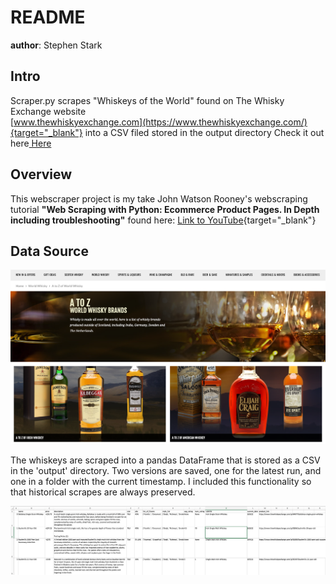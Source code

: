# README
**author**: Stephen Stark

## Intro
Scraper.py scrapes "Whiskeys of the World" found on The Whisky Exchange website \
[www.thewhiskyexchange.com](https://www.thewhiskyexchange.com/){target="_blank"} into a CSV filed stored in the output directory
Check it out here<a href ="https://www.thewhiskyexchange.com/" target="_blank"> Here </a>

## Overview
This webscraper project is my take John Watson Rooney's webscraping tutorial **"Web Scraping with Python:
Ecommerce Product Pages. In Depth including troubleshooting"**
found here: [Link to YouTube](https://www.youtube.com/watch?v=nCuPv3tf2Hg&ab_channel=JohnWatsonRooney){target="_blank"}

## Data Source
<div align="center">
    <img src="/screenshots/whiskyexchange.jpg" title="Whiskyexchange.com" alt="Source site Whiskyexchange.com"></img> 
</div>

The whiskeys are scraped into a pandas DataFrame that is stored as a CSV in the 'output' directory. Two versions are 
saved, one for the latest run, and one in a folder with the current timestamp. I included this functionality so that 
historical scrapes are always preserved.

<div align="center">
    <img src="/screenshots/screen1.jpg" title="Sample Output" alt="Screenshot of the CSV output opened in excel to show 
the sample format."></img> 
</div>

